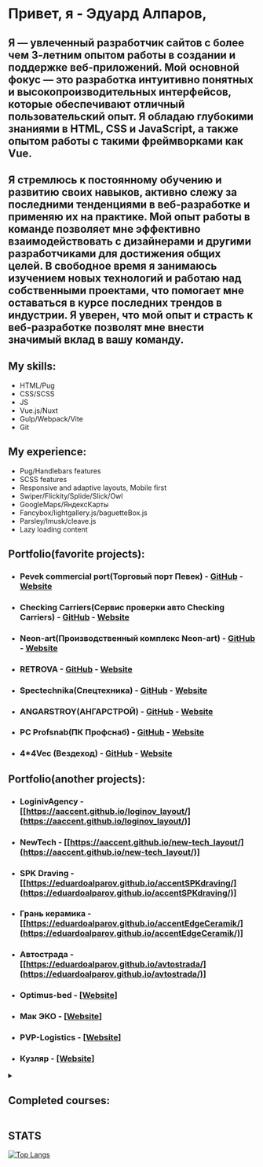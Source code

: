 # Привет, я - Эдуард Алпаров,
## Я — увлеченный разработчик сайтов с более чем 3-летним опытом работы в создании и поддержке веб-приложений. Мой основной фокус — это разработка интуитивно понятных и высокопроизводительных интерфейсов, которые обеспечивают отличный пользовательский опыт. Я обладаю глубокими знаниями в HTML, CSS и JavaScript, а также опытом работы с такими фреймворками как Vue.

## Я стремлюсь к постоянному обучению и развитию своих навыков, активно слежу за последними тенденциями в веб-разработке и применяю их на практике. Мой опыт работы в команде позволяет мне эффективно взаимодействовать с дизайнерами и другими разработчиками для достижения общих целей. В свободное время я занимаюсь изучением новых технологий и работаю над собственными проектами, что помогает мне оставаться в курсе последних трендов в индустрии. Я уверен, что мой опыт и страсть к веб-разработке позволят мне внести значимый вклад в вашу команду.

## My skills:

- $`{\textsf{HTML/Pug}}`$
- $`{\textsf{CSS/SCSS}}`$
- $`{\textsf{JS}}`$
- $`{\textsf{Vue.js/Nuxt}}`$
- $`{\textsf{Gulp/Webpack/Vite}}`$
- $`{\textsf{Git}}`$

## My experience:
- $`{\textsf{Pug/Handlebars features}}`$
- $`{\textsf{SCSS features}}`$
- $`{\textsf{Responsive and adaptive layouts, Mobile first}}`$
- $`{\textsf{Swiper/Flickity/Splide/Slick/Owl}}`$
- $`{\textsf{GoogleMaps/ЯндексКарты}}`$
- $`{\textsf{Fancybox/lightgallery.js/baguetteBox.js}}`$
- $`{\textsf{Parsley/Imusk/cleave.js}}`$
- $`{\textsf{Lazy loading content}}`$

## Portfolio(favorite projects):

- ### Pevek commercial port(Торговый порт Певек) - [GitHub](https://github.com/EduardoAlparov/morport-pevek) - [Website](https://morport-pevek.ru/)
- ### Checking Carriers(Сервис проверки авто Checking Carriers) - [GitHub](https://github.com/EduardoAlparov/CheckingCarrier) - [Website](https://info.checking-carriers.ru/)
- ### Neon-art(Производственный комплекс Neon-art) - [GitHub](https://github.com/EduardoAlparov/neon-art) - [Website](https://www.neonart.ru/lp/jobs/)
- ### RETROVA - [GitHub](https://github.com/EduardoAlparov/accent-Retrova) - [Website](https://eduardoalparov.github.io/accent-Retrova/index.html)
- ### Spectechnika(Спецтехника) - [GitHub](https://github.com/EduardoAlparov/spectechnika) - [Website](https://eduardoalparov.github.io/spectechnika/)
- ### ANGARSTROY(АНГАРСТРОЙ) - [GitHub](https://github.com/EduardoAlparov/accent-Hangar) - [Website](https://eduardoalparov.github.io/accent-Hangar/)
- ### PC Profsnab(ПК Профснаб) - [GitHub](https://github.com/EduardoAlparov/PROFSNAB) - [Website](https://pk-profsnab.ru/)
- ### 4*4Vec (Вездеход) - [GitHub](https://github.com/EduardoAlparov/coolslider) - [Website](https://eduardoalparov.github.io/coolslider)

## Portfolio(another projects):
- ### LoginivAgency - [[https://aaccent.github.io/loginov_layout/](https://aaccent.github.io/loginov_layout/)]
- ### NewTech - [[https://aaccent.github.io/new-tech_layout/](https://aaccent.github.io/new-tech_layout/)]
- ### SPK Draving - [[https://eduardoalparov.github.io/accentSPKdraving/](https://eduardoalparov.github.io/accentSPKdraving/)]
- ### Грань керамика - [[https://eduardoalparov.github.io/accentEdgeCeramik/](https://eduardoalparov.github.io/accentEdgeCeramik/)]
- ### Автострада - [[https://eduardoalparov.github.io/avtostrada/](https://eduardoalparov.github.io/avtostrada/)]
- ### Optimus-bed - [[Website](https://optimusbed.ru/)]
- ### Мак ЭКО - [[Website](https://mac-ivf.ru/bank-donorov/)]
- ### PVP-Logistics - [[Website](http://pvp-logistics.ru/)]
- ### Кузляр - [[Website](https://kyzler.ru/)]

<details>
<summary><h2>Completed courses:</h2></summary>
    
<figure>
    <img width="100%" src="/dev.png">
    <figcaption>&#10149; Layout development basics</figcaption>
</figure>
    
<figure>
    <img width="100%" src="/javascript.png">
    <figcaption>&#10149; Comprehensive javascript training</figcaption>
</figure>
    
<figure>
    <img width="100%" src="/vue.png">
    <figcaption>&#10149; Vue.js for experienced developers</figcaption>
</figure>

</details>

## STATS
[![Top Langs](https://github-readme-stats.vercel.app/api/top-langs/?username=EduardoAlparov&layout=compact&show_icons=true&theme=radical)](https://github.com/anuraghazra/github-readme-stats)
